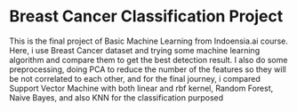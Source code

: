 # Breast Cancer Classification Project

This is the final project of Basic Machine Learning from Indoensia.ai course. Here, i use Breast Cancer dataset and trying some machine learning algorithm and compare them to get the best detection result. I also do some preprocessing, doing PCA to reduce the number of the features so they will be not correlated to each other, and for the final journey, i compared Support Vector Machine with both linear and rbf kernel, Random Forest, Naive Bayes, and also KNN for the classification purposed
